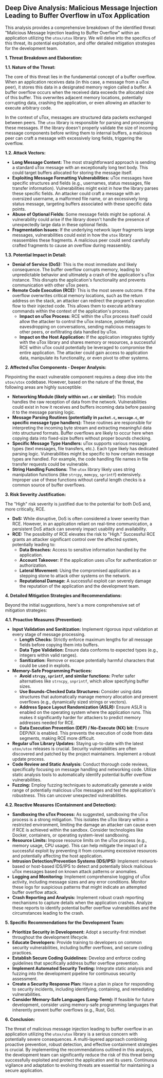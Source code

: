 ## Deep Dive Analysis: Malicious Message Injection Leading to Buffer Overflow in uTox Application

This analysis provides a comprehensive breakdown of the identified threat: "Malicious Message Injection leading to Buffer Overflow" within an application utilizing the `utox/utox` library. We will delve into the specifics of this threat, its potential exploitation, and offer detailed mitigation strategies for the development team.

**1. Threat Breakdown and Elaboration:**

**1.1. Nature of the Threat:**

The core of this threat lies in the fundamental concept of a buffer overflow. When an application receives data (in this case, a message from a uTox peer), it stores this data in a designated memory region called a buffer. A buffer overflow occurs when the received data exceeds the allocated size of this buffer. This overwrites adjacent memory locations, potentially corrupting data, crashing the application, or even allowing an attacker to execute arbitrary code.

In the context of uTox, messages are structured data packets exchanged between peers. The `utox` library is responsible for parsing and processing these messages. If the library doesn't properly validate the size of incoming message components before writing them to internal buffers, a malicious peer can craft a message with excessively long fields, triggering the overflow.

**1.2. Attack Vectors:**

* **Long Message Content:** The most straightforward approach is sending a standard uTox message with an exceptionally long text body. This could target buffers allocated for storing the message itself.
* **Exploiting Message Formatting Vulnerabilities:** uTox messages have specific structures and fields (e.g., usernames, status messages, file transfer information). Vulnerabilities might exist in how the library parses these specific fields. An attacker could craft a message with an oversized username, a malformed file name, or an excessively long status message, targeting buffers associated with these specific data points.
* **Abuse of Optional Fields:** Some message fields might be optional. A vulnerability could arise if the library doesn't handle the presence of unexpectedly large data in these optional fields.
* **Fragmentation Issues:** If the underlying network layer fragments large messages, vulnerabilities could exist in how the `utox` library reassembles these fragments. A malicious peer could send carefully crafted fragments to cause an overflow during reassembly.

**1.3. Potential Impact in Detail:**

* **Denial of Service (DoS):** This is the most immediate and likely consequence. The buffer overflow corrupts memory, leading to unpredictable behavior and ultimately a crash of the application's uTox instance. This disrupts the application's functionality and prevents communication with other uTox peers.
* **Remote Code Execution (RCE):** This is the most severe outcome. If the overflow overwrites critical memory locations, such as the return address on the stack, an attacker can redirect the program's execution flow to their injected code. This allows them to execute arbitrary commands within the context of the application's process.
    * **Impact on uTox Process:**  RCE within the uTox process itself could allow the attacker to control the uTox instance, potentially eavesdropping on conversations, sending malicious messages to other peers, or exfiltrating data handled by uTox.
    * **Impact on the Host Application:** If the application integrates tightly with the uTox library and shares memory or resources, a successful RCE within uTox could potentially be leveraged to compromise the entire application. The attacker could gain access to application data, manipulate its functionality, or even pivot to other systems.

**2. Affected uTox Components - Deeper Analysis:**

Pinpointing the exact vulnerable component requires a deep dive into the `utox/utox` codebase. However, based on the nature of the threat, the following areas are highly susceptible:

* **Networking Module (likely within `net.c` or similar):** This module handles the raw reception of data from the network. Vulnerabilities could exist in how it receives and buffers incoming data before passing it to the message parsing logic.
* **Message Parsing Routines (potentially in `packet.c`, `message.c`, or specific message type handlers):** These routines are responsible for interpreting the incoming byte stream and extracting meaningful data into structured formats. Buffer overflows are likely to occur here when copying data into fixed-size buffers without proper bounds checking.
* **Specific Message Type Handlers:** uTox supports various message types (text messages, file transfers, etc.). Each type likely has dedicated parsing logic. Vulnerabilities might be specific to how certain message types are handled. For example, the code handling file names in file transfer requests could be vulnerable.
* **String Handling Functions:** The `utox` library likely uses string manipulation functions (like `strcpy`, `memcpy`, `sprintf`) extensively. Improper use of these functions without careful length checks is a common source of buffer overflows.

**3. Risk Severity Justification:**

The "High" risk severity is justified due to the potential for both DoS and, more critically, RCE.

* **DoS:** While disruptive, DoS is often considered a lower severity than RCE. However, in an application reliant on real-time communication, a persistent DoS attack can severely impact usability and availability.
* **RCE:** The possibility of RCE elevates the risk to "High."  Successful RCE grants an attacker significant control over the affected system, potentially leading to:
    * **Data Breaches:** Access to sensitive information handled by the application.
    * **Account Takeover:** If the application uses uTox for authentication or authorization.
    * **Lateral Movement:** Using the compromised application as a stepping stone to attack other systems on the network.
    * **Reputational Damage:**  A successful exploit can severely damage the reputation of the application and the development team.

**4. Detailed Mitigation Strategies and Recommendations:**

Beyond the initial suggestions, here's a more comprehensive set of mitigation strategies:

**4.1. Proactive Measures (Prevention):**

* **Input Validation and Sanitization:** Implement rigorous input validation at every stage of message processing.
    * **Length Checks:**  Strictly enforce maximum lengths for all message fields before copying them into buffers.
    * **Data Type Validation:** Ensure data conforms to expected types (e.g., integers within valid ranges).
    * **Sanitization:**  Remove or escape potentially harmful characters that could be used in exploits.
* **Memory-Safe Programming Practices:**
    * **Avoid `strcpy`, `sprintf`, and similar functions:**  Prefer safer alternatives like `strncpy`, `snprintf`, which allow specifying buffer sizes.
    * **Use Bounds-Checked Data Structures:** Consider using data structures that automatically manage memory allocation and prevent overflows (e.g., dynamically sized strings or vectors).
    * **Address Space Layout Randomization (ASLR):** Ensure ASLR is enabled on the operating system where the application runs. This makes it significantly harder for attackers to predict memory addresses needed for RCE.
    * **Data Execution Prevention (DEP) / No-Execute (NX) bit:**  Ensure DEP/NX is enabled. This prevents the execution of code from data segments, making RCE more difficult.
* **Regular uTox Library Updates:**  Staying up-to-date with the latest `utox/utox` releases is crucial. Security vulnerabilities are often discovered and patched by the project maintainers. Implement a robust update process.
* **Code Review and Static Analysis:** Conduct thorough code reviews, specifically focusing on message handling and networking code. Utilize static analysis tools to automatically identify potential buffer overflow vulnerabilities.
* **Fuzzing:** Employ fuzzing techniques to automatically generate a wide range of potentially malicious uTox messages and test the application's robustness. This can uncover unexpected vulnerabilities.

**4.2. Reactive Measures (Containment and Detection):**

* **Sandboxing the uTox Process:**  As suggested, sandboxing the uTox process is a strong mitigation. This isolates the uTox library within a restricted environment, limiting the damage an attacker can cause even if RCE is achieved within the sandbox. Consider technologies like Docker, containers, or operating system-level sandboxing.
* **Resource Limits:** Impose resource limits on the uTox process (e.g., memory usage, CPU usage). This can help mitigate the impact of a successful exploit by preventing it from consuming excessive resources and potentially affecting the host application.
* **Intrusion Detection/Prevention Systems (IDS/IPS):** Implement network-based or host-based IDS/IPS to detect and potentially block malicious uTox messages based on known attack patterns or anomalies.
* **Logging and Monitoring:** Implement comprehensive logging of uTox activity, including message sizes and any error conditions. Monitor these logs for suspicious patterns that might indicate an attempted buffer overflow attack.
* **Crash Reporting and Analysis:**  Implement robust crash reporting mechanisms to capture details when the application crashes. Analyze these reports to identify potential buffer overflow vulnerabilities and the circumstances leading to the crash.

**5. Specific Recommendations for the Development Team:**

* **Prioritize Security in Development:**  Adopt a security-first mindset throughout the development lifecycle.
* **Educate Developers:**  Provide training to developers on common security vulnerabilities, including buffer overflows, and secure coding practices.
* **Establish Secure Coding Guidelines:**  Develop and enforce coding guidelines that specifically address buffer overflow prevention.
* **Implement Automated Security Testing:** Integrate static analysis and fuzzing into the development pipeline for continuous security assessment.
* **Create a Security Response Plan:**  Have a plan in place for responding to security incidents, including identifying, containing, and remediating vulnerabilities.
* **Consider Memory-Safe Languages (Long-Term):** If feasible for future development, consider using memory-safe programming languages that inherently prevent buffer overflows (e.g., Rust, Go).

**6. Conclusion:**

The threat of malicious message injection leading to buffer overflow in an application utilizing the `utox/utox` library is a serious concern with potentially severe consequences. A multi-layered approach combining proactive prevention, robust detection, and effective containment strategies is crucial. By implementing the recommendations outlined in this analysis, the development team can significantly reduce the risk of this threat being successfully exploited and protect the application and its users. Continuous vigilance and adaptation to evolving threats are essential for maintaining a secure application.
